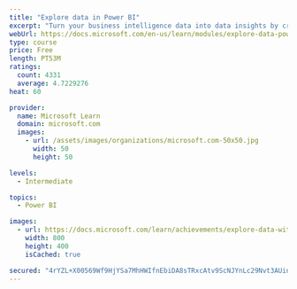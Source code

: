 ```yaml
---
title: "Explore data in Power BI"
excerpt: "Turn your business intelligence data into data insights by creating and configuring Power BI dashboards."
webUrl: https://docs.microsoft.com/en-us/learn/modules/explore-data-power-bi/
type: course
price: Free
length: PT53M
ratings:
  count: 4331
  average: 4.7229276
heat: 60

provider:
  name: Microsoft Learn
  domain: microsoft.com
  images:
    - url: /assets/images/organizations/microsoft.com-50x50.jpg
      width: 50
      height: 50

levels:
  - Intermediate

topics:
  - Power BI

images:
  - url: https://docs.microsoft.com/learn/achievements/explore-data-with-power-bi-desktop-social.png
    width: 800
    height: 400
    isCached: true

secured: "4rYZL+X00569Wf9HjYSa7MhHWIfnEbiDA8sTRxcAtv9ScNJYnLc29Nvt3AUinoB245GQttKN74u/dimW4JcwHXL46i7Exhmr+yCu004AqEopGNmn+Ol9ErRzn6emwBQBssTyINY4z7WClKX3HBwbbVoOJ7fxjZ0xxzOpNukfpaV/pNPXTnLsCMi+UqOqJiqJ1tgsQIVoMPeyGKPIzlztoFTCQHZjGdf/MD5+VFrz9J7m0S7lY9IK7zR6XAne6aoNHp5hvr5lBPd7E6RDEn2QLuvz2PNFPMLFrgjCfWXZbQb6clL0Mfr8Giay1nCel0RaGJH1F03SYOEQBYL9KpSLYqItF+H2JrQmiAyyOOA+b/z8Yhnxc7uWjbzy6AZZsYNM+xKF54aUdixVPYFUb2rgcxAOZWymL+yDk3kzVxWSUv4=;9K6d+0TqXczKIcP1XBZ+eg=="
---
```


